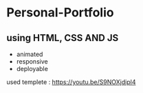 # Personal-Portfolio 
## using HTML, CSS AND JS

<ul>
  <li> animated </li>
  <li> responsive </li>
  <li> deployable </li>
</ul>

used templete : https://youtu.be/S9NOXjdipl4
